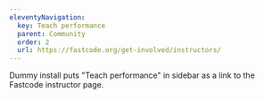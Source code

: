 ```yaml
---
eleventyNavigation:
  key: Teach performance
  parent: Community
  order: 2
  url: https://fastcode.org/get-involved/instructors/
---
```


Dummy install puts "Teach performance" in sidebar as a link to the Fastcode instructor page.